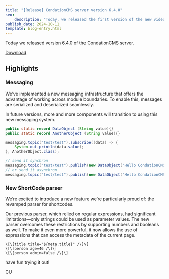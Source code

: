 ```yaml
---
title: "[Release] CondationCMS server version 6.4.0"
seo:
    description: "Today, we released the first version of the new video module to integrate videos from youtube and vimeo."
publish_date: 2024-10-11
template: blog-entry.html
---
```


Today we released version 6.4.0 of the CondationCMS server.

[Download](https://github.com/CondationCMS/cms-server/releases/tag/v6.4.0)

## Highlights

### Messaging

We’ve implemented a new messaging infrastructure that offers the advantage of working across module boundaries. To enable this, messages are serialized and deserialized seamlessly.

In future versions, more and more components will transition to using this new messaging system.

```java
public static record DataObject (String value){}
public static record AnotherObject (String value){}

messaging.topic("test/test").subscribe((data) -> {
    System.out.println(data.value);
}, AnotherObject.class);

// send it synchron
messaging.topic("test/test").publish(new DataObject("Hello CondationCMS!"), Topic.Mode.SYNC);
// or send it asynchron
messaging.topic("test/test").publish(new DataObject("Hello CondationCMS!"));
```

### New ShortCode parser

We’re excited to introduce a new feature we’re particularly proud of: the revamped parser for shortcodes.

Our previous parser, which relied on regular expressions, had significant limitations—only strings could be used as parameter values. The new parser overcomes these restrictions by supporting numbers and booleans as well. To make it even more powerful, it now allows the use of expressions that can access the metadata of the current page.

```shortcode
\[\[title title="${meta.title}" /\]\]
\[\[person age=46 /\]\]
\[\[person admin=false /\]\]
```


have fun trying it out!

CU
